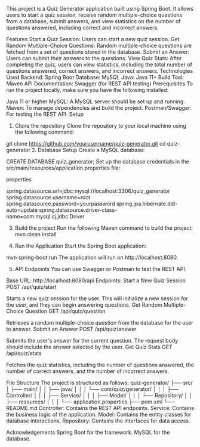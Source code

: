 This project is a Quiz Generator application built using Spring Boot. It allows users to start a quiz session, receive random multiple-choice questions from a database, submit answers, and view statistics on the number of questions answered, including correct and incorrect answers.

Features
Start a Quiz Session: Users can start a new quiz session.
Get Random Multiple-Choice Questions: Random multiple-choice questions are fetched from a set of questions stored in the database.
Submit an Answer: Users can submit their answers to the questions.
View Quiz Stats: After completing the quiz, users can view statistics, including the total number of questions answered, correct answers, and incorrect answers.
Technologies Used
Backend: Spring Boot
Database: MySQL
Java: Java 11+
Build Tool: Maven
API Documentation: Swagger (for REST API testing)
Prerequisites
To run the project locally, make sure you have the following installed:

Java 11 or higher
MySQL: A MySQL server should be set up and running.
Maven: To manage dependencies and build the project.
Postman/Swagger: For testing the REST API.
Setup
1. Clone the repository
Clone the repository to your local machine using the following command:

git clone https://github.com/yourusername/quiz-generator.git
cd quiz-generator
2. Database Setup
Create a MySQL database:

CREATE DATABASE quiz_generator;
Set up the database credentials in the src/main/resources/application.properties file:

properties

spring.datasource.url=jdbc:mysql://localhost:3306/quiz_generator
spring.datasource.username=root
spring.datasource.password=yourpassword
spring.jpa.hibernate.ddl-auto=update
spring.datasource.driver-class-name=com.mysql.cj.jdbc.Driver

3. Build the project
Run the following Maven command to build the project:
mvn clean install

5. Run the Application
Start the Spring Boot application:

mvn spring-boot:run
The application will run on http://localhost:8080.

5. API Endpoints
You can use Swagger or Postman to test the REST API.

Base URL: http://localhost:8080/api
Endpoints:
Start a New Quiz Session
POST /api/quiz/start

Starts a new quiz session for the user. This will initialize a new session for the user, and they can begin answering questions.
Get Random Multiple-Choice Question
GET /api/quiz/question

Retrieves a random multiple-choice question from the database for the user to answer.
Submit an Answer
POST /api/quiz/answer

Submits the user's answer for the current question. The request body should include the answer selected by the user.
Get Quiz Stats
GET /api/quiz/stats

Fetches the quiz statistics, including the number of questions answered, the number of correct answers, and the number of incorrect answers.

File Structure
The project is structured as follows:
quiz-generator/
├── src/
│   ├── main/
│   │   ├── java/
│   │   │   └── com/quiz/generator/
│   │   │       ├── Controller/
│   │   │       ├── Service/
│   │   │       ├── Model/
│   │   │       └── Repository/
│   │   ├── resources/
│   │   │   └── application.properties
├── pom.xml
└── README.md
Controller: Contains the REST API endpoints.
Service: Contains the business logic of the application.
Model: Contains the entity classes for database interactions.
Repository: Contains the interfaces for data access.

Acknowledgements
Spring Boot for the framework.
MySQL for the database.


